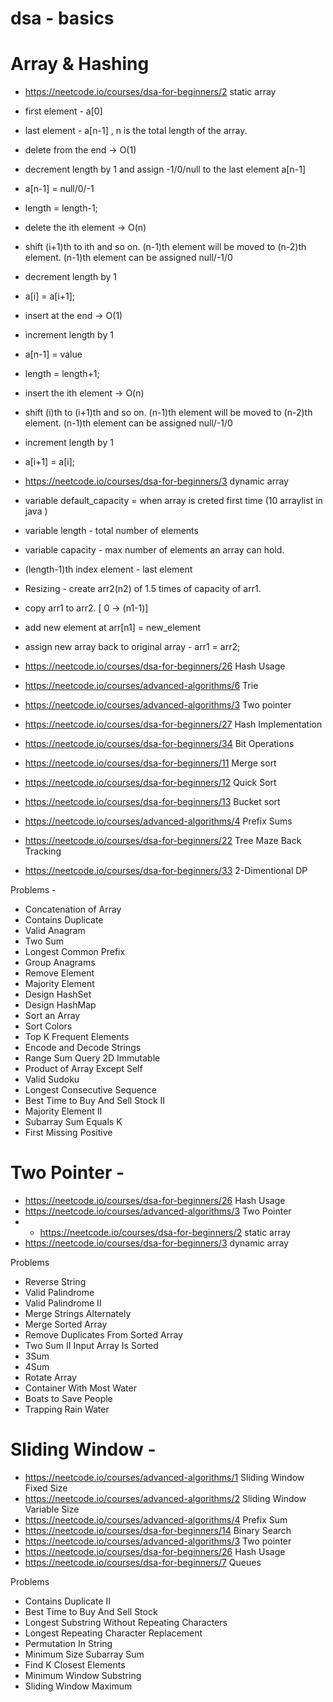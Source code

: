# dsa  - basics


# Array & Hashing 

  - https://neetcode.io/courses/dsa-for-beginners/2 static array
  - first element  - a[0]
  - last element  - a[n-1] , n is the total length of the array.
 - delete from the end -> O(1)
  - decrement length by 1 and assign -1/0/null to the last element a[n-1]
  - a[n-1] = null/0/-1
  - length = length-1;

 - delete the ith element -> O(n)
  - shift (i+1)th to ith and so on. (n-1)th element will be moved to (n-2)th element. (n-1)th element can be assigned null/-1/0
  - decrement length by 1
  - a[i] = a[i+1];

  - insert at the end -> O(1)
  - increment length by 1
  - a[n-1] = value
  - length = length+1;

 - insert the ith element -> O(n)
  - shift (i)th to (i+1)th and so on. (n-1)th element will be moved to (n-2)th element. (n-1)th element can be assigned null/-1/0
  - increment length by 1
  - a[i+1] = a[i];  
   
  - https://neetcode.io/courses/dsa-for-beginners/3 dynamic array
 - variable default_capacity = when array is creted first time (10 arraylist in java )
 - variable length -  total number of elements
 - variable capacity - max number of elements an array can hold.
 - (length-1)th index element - last element

- Resizing - create arr2(n2) of 1.5 times of capacity of arr1.
 - copy arr1 to arr2. [ 0 -> (n1-1)]
- add new element at arr[n1] = new_element
 - assign new array back to original array - arr1 = arr2;
  - https://neetcode.io/courses/dsa-for-beginners/26 Hash Usage
  - https://neetcode.io/courses/advanced-algorithms/6 Trie
  - https://neetcode.io/courses/advanced-algorithms/3 Two pointer
  - https://neetcode.io/courses/dsa-for-beginners/27 Hash Implementation
  - https://neetcode.io/courses/dsa-for-beginners/34 Bit Operations
  - https://neetcode.io/courses/dsa-for-beginners/11 Merge sort
  - https://neetcode.io/courses/dsa-for-beginners/12 Quick Sort
   - https://neetcode.io/courses/dsa-for-beginners/13 Bucket sort
  - https://neetcode.io/courses/advanced-algorithms/4 Prefix Sums
  - https://neetcode.io/courses/dsa-for-beginners/22 Tree Maze Back Tracking
  - https://neetcode.io/courses/dsa-for-beginners/33 2-Dimentional DP

Problems   - 

  - Concatenation of Array   	
  - Contains Duplicate   	
  - Valid Anagram   	
  - Two Sum   	
  - Longest Common Prefix   	
  - Group Anagrams   	
  - Remove Element   	
  - Majority Element   	
  - Design HashSet	
  - Design HashMap	
  - Sort an Array   	
  - Sort Colors   	
  - Top K Frequent Elements   	
  - Encode and Decode Strings   	
  - Range Sum Query 2D Immutable	
  - Product of Array Except Self   	
  - Valid Sudoku   	
  - Longest Consecutive Sequence   	
  - Best Time to Buy And Sell Stock II   	
  - Majority Element II   	
  - Subarray Sum Equals K   	
  - First Missing Positive   


# Two Pointer   - 


  - https://neetcode.io/courses/dsa-for-beginners/26 Hash Usage
  - https://neetcode.io/courses/advanced-algorithms/3 Two Pointer
  -  -  https://neetcode.io/courses/dsa-for-beginners/2 static array
  - https://neetcode.io/courses/dsa-for-beginners/3 dynamic array


Problems

  - Reverse String   	
  - Valid Palindrome   	
  - Valid Palindrome II   	
  - Merge Strings Alternately   	
  - Merge Sorted Array   	
  - Remove Duplicates From Sorted Array   	
  - Two Sum II Input Array Is Sorted   	
  - 3Sum   	
  - 4Sum   	
  - Rotate Array   	
  - Container With Most Water   	
  - Boats to Save People   	
  - Trapping Rain Water


# Sliding Window   - 

  - https://neetcode.io/courses/advanced-algorithms/1 Sliding Window Fixed Size
  - https://neetcode.io/courses/advanced-algorithms/2 Sliding Window Variable Size
  - https://neetcode.io/courses/advanced-algorithms/4 Prefix Sum
  - https://neetcode.io/courses/dsa-for-beginners/14 Binary Search
  - https://neetcode.io/courses/advanced-algorithms/3 Two pointer
 -  https://neetcode.io/courses/dsa-for-beginners/26 Hash Usage
  - https://neetcode.io/courses/dsa-for-beginners/7 Queues



Problems

  - Contains Duplicate II   	
  - Best Time to Buy And Sell Stock   	
  - Longest Substring Without Repeating Characters   	
  - Longest Repeating Character Replacement   	
  - Permutation In String   	
  - Minimum Size Subarray Sum   	
  - Find K Closest Elements   	
  - Minimum Window Substring   	
  - Sliding Window Maximum   
